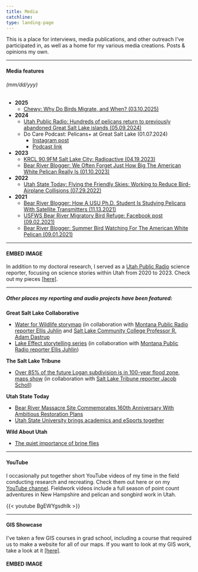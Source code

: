 ```yaml
---
title: Media
catchline: 
type: landing-page
---
```


This is a place for interviews, media publications, and other outreach I've participated in, as well as a home for my various media creations. Posts & opinions my own.

___
#### Media features
###### (mm/dd/yyy)
* **2025**
  + [Chewy: Why Do Birds Migrate, and When? (03.10.2025)](https://www.chewy.com/education/bird-migration)
* **2024**
  + [Utah Public Radio: Hundreds of pelicans return to previously abandoned Great Salt Lake islands (05.09.2024)](https://www.upr.org/environment/2024-05-09/hundreds-of-pelicans-return-to-previously-abandoned-great-salt-lake-islands)
  + Do Care Podcast: Pelicans+ at Great Salt Lake (01.07.2024)
    - [Instagram post](https://www.instagram.com/p/C10iM2xJUNo/?utm_source=ig_web_button_share_sheet&igsh=NTYzOWQzNmJjMA==)
    - [Podcast link](https://www.iheart.com/podcast/269-do-care-podcast-86554126/episode/pelicans-at-great-salt-lake-with-140124455/)
* **2023**
  + [KRCL 90.9FM Salt Lake City: Radioactive (04.19.2023)](https://krcl.org/blog/radioactive-041923/)
  + [Bear River Blogger: We Often Forget Just How Big The American White Pelican Really Is (01.10.2023)](https://bearriverblogger.com/how-big-american-white-pelican/)
* **2022**
  + [Utah State Today: Flying the Friendly Skies: Working to Reduce Bird-Airplane Collisions (07.29.2022)](https://www.usu.edu/today/story/flying-the-friendly-skies-working-to-reduce-bird-airplane-collisions)
* **2021**
  + [Bear River Blogger: How A USU Ph.D. Student Is Studying Pelicans With Satellite Transmitters (11.13.2021)](https://bearriverblogger.com/usu-student-studying-pelicans/)
  + [USFWS Bear River Migratory Bird Refuge: Facebook post (09.02.2021)](https://www.facebook.com/BearRiverMBR/posts/aimee-van-tatenhove-a-phd-student-at-utah-state-university-has-spent-the-past-co/4881659655194937/)
  + [Bear River Blogger: Summer Bird Watching For The American White Pelican (09.01.2021)](https://bearriverblogger.com/bird-watching-for-pelicans/)

___
#### EMBED IMAGE
In addition to my doctoral research, I served as a [Utah Public Radio](https://www.upr.org/) science reporter, focusing on science stories within Utah from 2020 to 2023. Check out my pieces [[here]](https://www.upr.org/people/aimee-van-tatenhove).

___
##### Other places my reporting and audio projects have been featured:
**Great Salt Lake Collaborative**
* [Water for Wildlife storymap](https://storymaps.arcgis.com/stories/357445aa8d9e4e50a82901ea667f36c6) (in collaboration with [Montana Public Radio reporter Ellis Juhlin](https://www.mtpr.org/people/ellis-juhlin) and [Salt Lake Community College Professor R. Adam Dastrup](https://www.slcc.edu/gis/index.aspx)
* [Lake Effect storytelling series](https://greatsaltlakenews.org/lake-resources/great-salt-lake-voices) (in collaboration with [Montana Public Radio reporter Ellis Juhlin](https://www.mtpr.org/people/ellis-juhlin))

**The Salt Lake Tribune**
* [Over 85% of the future Logan subdivision is in 100-year flood zone, maps show](https://www.sltrib.com/news/environment/2023/03/30/over-85-future-logan-subdivision/) (in collaboration with [Salt Lake Tribune reporter Jacob Scholl](https://www.sltrib.com/staff/jscholl/))

**Utah State Today**
* [Bear River Massacre Site Commemorates 160th Anniversary With Ambitious Restoration Plans](https://www.usu.edu/today/story/upr-bear-river-massacre-site-commemorates-160th-anniversary-with-ambitious-restoration-plans/?nl=876)
* [Utah State University brings academics and eSports together](https://www.usu.edu/today/story/utah-state-university-brings-academics-esports-together)

**Wild About Utah**
* [The quiet importance of brine flies](https://wildaboututah.org/the-quiet-importance-of-brine-flies/)

___
#### YouTube
I occasionally put together short YouTube videos of my time in the field conducting research and recreating. Check them out here or on my [YouTube channel](https://www.youtube.com/channel/UCcfPF8k77F6CO50X3z8fPnQ). Fieldwork videos include a full season of point count adventures in New Hampshire and pelican and songbird work in Utah.

{{< youtube BgEWYgsdhlk >}}

___
#### GIS Showcase
I've taken a few GIS courses in grad school, including a course that required us to make a website for all of our maps. If you want to look at my GIS work, take a look at it [[here]](https://sites.google.com/view/aimee-van-tatenhoves-gis-site/home).

#### EMBED IMAGE